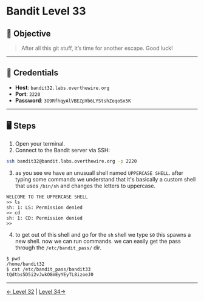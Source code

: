 # Bandit Level 33

## 🧩 Objective

> After all this git stuff, it’s time for another escape. Good luck!


---

## 🧪 Credentials

- **Host**: `bandit32.labs.overthewire.org`
- **Port**: `2220`
- **Password**: `3O9RfhqyAlVBEZpVb6LYStshZoqoSx5K`
---

## 🖥️ Steps

1. Open your terminal.
2. Connect to the Bandit server via SSH:

```bash
ssh bandit32@bandit.labs.overthewire.org -p 2220
```
3. as you see we have an unusuall shell named `UPPERCASE SHELL`. after typing some commands we understand that it's basically a custom shell that uses `/bin/sh` and changes the letters to uppercase.
```
WELCOME TO THE UPPERCASE SHELL
>> ls
sh: 1: LS: Permission denied
>> cd
sh: 1: CD: Permission denied
>> 
```
4. to get out of this shell and go for the `sh` shell we type `$0` this spawns a new shell. now we can run commands. we can easily get the pass through the `/etc/bandit_pass/` dir.
```
$ pwd
/home/bandit32
$ cat /etc/bandit_pass/bandit33
tQdtbs5D5i2vJwkO8mEyYEyTL8izoeJ0
```
---
[← Level 32](./leve32.md) | [Level 34→](./level34.md)

